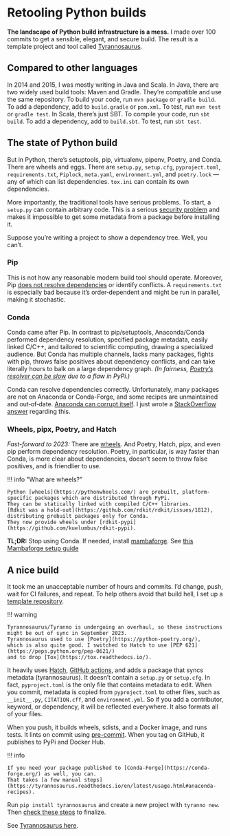 # Retooling Python builds

**The landscape of Python build infrastructure is a mess.**
I made over 100 commits to get a sensible, elegant, and secure build.
The result is a template project and tool called
[Tyrannosaurus](https://github.com/dmyersturnbull/tyrannosaurus).

## Compared to other languages

In 2014 and 2015, I was mostly writing in Java and Scala.
In Java, there are two widely used build tools: Maven and Gradle.
They’re compatible and use the same repository.
To build your code, run `mvn package` or `gradle build`.
To add a dependency, add to `build.gradle` or `pom.xml`.
To test, run `mvn test` or `gradle test`.
In Scala, there’s just SBT. To compile your code, run `sbt build`.
To add a dependency, add to `build.sbt`.
To test, run `sbt test`.

## The state of Python build

But in Python, there’s setuptools, pip, virtualenv, pipenv, Poetry, and Conda.
There are wheels and eggs.
There are `setup.py`, `setup.cfg`, `pyproject.toml`, `requirements.txt`, `Piplock`,
`meta.yaml`, `environment.yml`, and `poetry.lock` — any of which can list dependencies.
`tox.ini` can contain its own dependencies.

More importantly, the traditional tools have serious problems.
To start, a `setup.py` can contain arbitrary code.
This is a serious
[security problem](https://www.zdnet.com/article/twelve-malicious-python-libraries-found-and-removed-from-pypi/)
and makes it impossible to get some metadata from a package before installing it.

Suppose you’re writing a project to show a dependency tree.
Well, you can’t.

### Pip

This is not how any reasonable modern build tool should operate.
Moreover, Pip [does not resolve dependencies](https://github.com/pypa/pip/issues/988) or identify conflicts.
A `requirements.txt` is especially bad because it’s order‐dependent and might be run in parallel, making it stochastic.

### Conda

Conda came after Pip.
In contrast to pip/setuptools, Anaconda/Conda performed dependency resolution, specified package metadata,
easily linked C/C++, and tailored to scientific computing, drawing a specialized audience.
But Conda has multiple channels, lacks many packages, fights with pip, throws false positives about dependency
conflicts, and can take literally hours to balk on a large dependency graph.
_(In fairness, [Poetry’s resolver can be slow](https://python-poetry.org/docs/faq/) due to a flaw in PyPi.)_

Conda can resolve dependencies correctly.
Unfortunately, many packages are not on Anaconda or Conda-Forge, and some recipes are unmaintained and out‐of‐date.
[Anaconda can corrupt itself](https://github.com/ContinuumIO/anaconda-issues/issues/11336).
I just wrote a
[StackOverflow answer](https://stackoverflow.com/questions/61624631/using-anaconda-is-a-messy-base-root-going-to-be-a-problem-in-the-long-term/61624747#61624747)
regarding this.

### Wheels, pipx, Poetry, and Hatch

_Fast-forward to 2023:_ There are [wheels](https://pythonwheels.com/).
And Poetry, Hatch, pipx, and even pip perform dependency resolution. Poetry, in particular, is way faster than Conda,
is more clear about dependencies, doesn’t seem to throw false positives, and is friendlier to use.

!!! info "What are wheels?"

    Python [wheels](https://pythonwheels.com/) are prebuilt, platform-specific packages which are distributed through PyPi.
    They can be statically linked with compiled C/C++ libraries.
    [Rdkit was a hold-out](https://github.com/rdkit/rdkit/issues/1812), distributing prebuilt packages only for Conda.
    They now provide wheels under [rdkit-pypi](https://github.com/kuelumbus/rdkit-pypi).

**TL;DR:** Stop using Conda.
If needed, install [mambaforge](https://github.com/conda-forge/miniforge#mambaforge).
See [this Mambaforge setup guide](/guide/mamba-and-conda.md)

## A nice build

It took me an unacceptable number of hours and commits.
I’d change, push, wait for CI failures, and repeat.
To help others avoid that build hell, I set up a [template repository](https://github.com/dmyersturnbull/tyrannosaurus).

!!! warning

    Tyrannosaurus/Tyranno is undergoing an overhaul, so these instructions might be out of sync in September 2023.
    Tyrannosaurus used to use [Poetry](https://python-poetry.org/),
    which is also quite good. I switched to Hatch to use [PEP 621](https://peps.python.org/pep-0621/)
    and to drop [Tox](https://tox.readthedocs.io/).

It heavily uses [Hatch](https://hatch.pypa.io/),
[GitHub actions](https://help.github.com/en/actions), and adds a package that syncs metadata (tyrannosaurus).
It doesn’t contain a `setup.py` or `setup.cfg`.
In fact, `pyproject.toml` is the only file that contains metadata to edit.
When you commit, metadata is copied from `pyproject.toml` to other files,
such as  `__init__.py`, `CITATION.cff`, and `environment.yml`.
So if you add a contributor, keyword, or dependency, it will be reflected everywhere.
It also formats all of your files.

When you push, it builds wheels, sdists, and a Docker image, and runs tests.
It lints on commit using [pre-commit](https://pre-commit.com/).
When you tag on GitHub, it publishes to PyPi and Docker Hub.

!!! info

    If you need your package published to [Conda-Forge](https://conda-forge.org/) as well, you can.
    That takes [a few manual steps](https://tyrannosaurus.readthedocs.io/en/latest/usage.html#anaconda-recipes).

Run `pip install tyrannosaurus` and create a new project with `tyranno new`. Then
[check these steps](https://tyrannosaurus.readthedocs.io/en/latest/guide.html#to-do-list-for-new-projects) to finalize.

See [Tyrannosaurus here](https://github.com/dmyersturnbull/tyrannosaurus).
